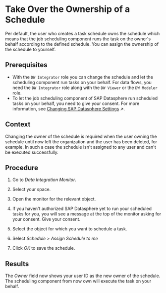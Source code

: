 <!-- loio4b660c0395454bd0923f732eef4ee4b2 -->

# Take Over the Ownership of a Schedule

Per default, the user who creates a task schedule owns the schedule which means that the job scheduling component runs the task on the owner's behalf according to the defined schedule. You can assign the ownership of the schedule to yourself.



<a name="loio4b660c0395454bd0923f732eef4ee4b2__prereq_xp3_y2m_tnb"/>

## Prerequisites

-   With the `DW Integrator` role you can change the schedule and let the scheduling component run tasks on your behalf. For data flows, you need the `DW Integrator` role along with the `DW Viewer` or the `DW Modeler` role.
-   To let the job scheduling component of SAP Datasphere run scheduled tasks on your behalf, you need to give your consent. For more information, see [Changing SAP Datasphere Settings](https://help.sap.com/viewer/ac696daa26f0413db39626bc2971e6c2/DEV_CURRENT/en-US/1084796d09464e78870f32cab8584dfc.html "To view and edit your user profile settings, click your user icon in the shell bar and select Settings. You can control various aspects of the user experience of SAP Datasphere and set data privacy and task scheduling consent options.") :arrow_upper_right:.




<a name="loio4b660c0395454bd0923f732eef4ee4b2__context_llj_bsq_n4b"/>

## Context

Changing the owner of the schedule is required when the user owning the schedule until now left the organization and the user has been deleted, for example. In such a case the schedule isn't assigned to any user and can't be executed successfully.



## Procedure

1.  Go to *Data Integration Monitor*.

2.  Select your space.

3.  Open the monitor for the relevant object.

4.  If you haven't authorized SAP Datasphere yet to run your scheduled tasks for you, you will see a message at the top of the monitor asking for your consent. Give your consent.

5.  Select the object for which you want to schedule a task.

6.  Select *Schedule* \> *Assign Schedule to me*

7.  Click *OK* to save the schedule.




<a name="loio4b660c0395454bd0923f732eef4ee4b2__result_yc4_3nb_n4b"/>

## Results

The *Owner* field now shows your user ID as the new owner of the schedule. The scheduling component from now own will execute the task on your behalf.

